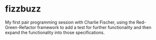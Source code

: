 # fizzbuzz

My first pair programming session with Charlie Fischer, using the Red-Green-Refactor framework to add a test for further functionality and then expand the functionality into those specifications.
